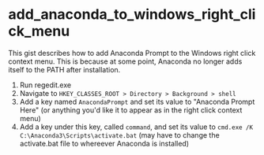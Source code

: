 # add_anaconda_to_windows_right_click_menu

This gist describes how to add Anaconda Prompt to the Windows right click context menu. This is because at some point, Anaconda no longer adds itself to the PATH after installation.

1. Run regedit.exe
2. Navigate to `HKEY_CLASSES_ROOT > Directory > Background > shell`
3. Add a key named `AnacondaPrompt` and set its value to "Anaconda Prompt Here" (or anything you'd like it to appear as in the right click context menu)
4. Add a key under this key, called `command`, and set its value to `cmd.exe /K C:\Anaconda3\Scripts\activate.bat` (may have to change the activate.bat file to whereever Anaconda is installed)
